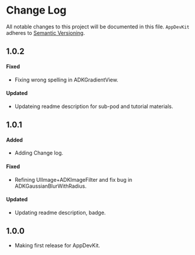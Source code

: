 # Change Log
All notable changes to this project will be documented in this file.
`AppDevKit` adheres to [Semantic Versioning](http://semver.org/).

## 1.0.2
#### Fixed
* Fixing wrong spelling in ADKGradientView.
#### Updated
* Updateing readme description for sub-pod and tutorial materials.

## 1.0.1
#### Added
* Adding Change log.
#### Fixed
* Refining UIImage+ADKImageFilter and fix bug in ADKGaussianBlurWithRadius.
#### Updated
* Updating readme description, badge.

## 1.0.0
* Making first release for AppDevKit.
